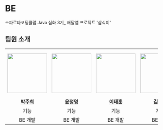 # BE
스파르타코딩클럽 Java 심화 3기_ 배달앱 프로젝트 '삼식이'

## 팀원 소개

<table>
  <tr height="160px">
    <th align="center" width="140px">
      <a href="https://github.com/juhee99"><img height="130px" width="130px" src="https://avatars.githubusercontent.com/u/55836020?v=4"/></a>
    </th>
    <th align="center" width="140px">
      <a href="https://github.com/jyYoon96"><img height="130px" width="130px" src="https://avatars.githubusercontent.com/u/139435177?v=4"/>
    </th>
    <th align="center" width="140px">
      <a href="https://github.com/CE-TaeHoon"><img height="130px" width="130px" src="https://avatars.githubusercontent.com/u/128115726?v=4"/></a>
    </th>
    <th align="center" width="140px">
      <a href="https://github.com/singingsandhill"><img height="130px" width="130px" src="https://avatars.githubusercontent.com/u/64348312?v=4"/></a>
    </th>
  </tr>
  <tr>
    <td align="center" width="160px">
      <a href="https://github.com/juhee99"><strong>박주희</strong></a>
    </td>
    <td align="center" width="160px">
      <a href="https://github.com/jyYoon96"><strong>윤정영</strong></a>
    </td>
    <td align="center" width="160px">
      <a href="https://github.com/soyoung1832"><strong>이태훈</strong></a>
    </td>
    <td align="center" width="160px">
      <a href="https://github.com/singingsandhill"><strong>김지수</strong></a>
    </td>
  </tr>
  <tr>
    <td align="center" width="160px">
      기능
    </td>
    <td align="center" width="160px">
      기능
    </td>
    <td align="center" width="160px">
      기능
    </td>
    <td align="center" width="160px">
      기능
    </td>
  </tr>
  <tr>
    <td align="center" width="160px">
       BE 개발
    </td>
    <td align="center" width="160px">
       BE 개발
    </td>
    <td align="center" width="160px">
       BE 개발
    </td>
    <td align="center" width="160px">
       BE 개발
    </td>
  </tr>
</table>
